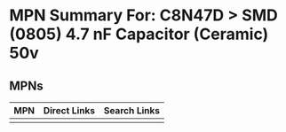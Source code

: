 



# MPN Summary For: C8N47D > SMD (0805) 4.7 nF Capacitor (Ceramic) 50v

## MPNs
  

|MPN|Direct Links|Search Links|
| :--- | :--- | :--- |
||||
